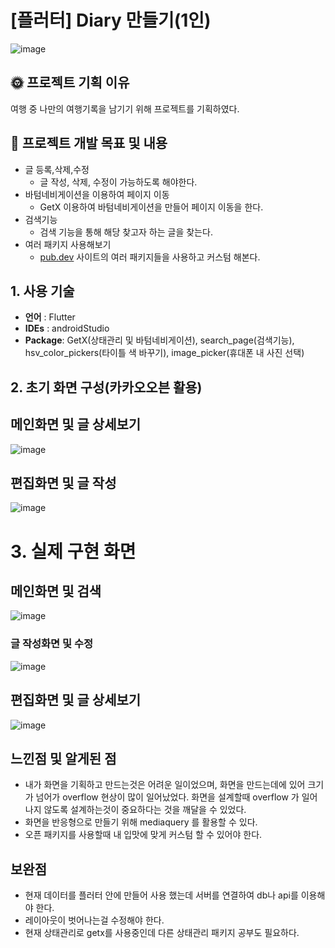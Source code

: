 # [플러터] Diary 만들기(1인)

![image](https://user-images.githubusercontent.com/90121680/215307995-1249916a-53ab-4f03-a68d-364656145cb3.png)

## 🌞 프로젝트 기획 이유

여행 중 나만의 여행기록을 남기기 위해 프로젝트를 기획하였다. 

## 🤩 프로젝트 개발 목표 및 내용

- 글 등록,삭제,수정
    - 글 작성, 삭제, 수정이 가능하도록 해야한다.
- 바텀네비게이션을 이용하여 페이지 이동
    - GetX 이용하여 바텀네비게이션을 만들어 페이지 이동을 한다.
- 검색기능
    - 검색 기능을 통해 해당 찾고자 하는 글을 찾는다.
- 여러 패키지 사용해보기
    - [pub.dev](http://pub.dev) 사이트의 여러 패키지들을 사용하고 커스텀 해본다.

## **1. 사용 기술**

- **언어** : Flutter
- **IDEs** : androidStudio
- **Package**: GetX(상태관리 및 바텀네비게이션), search_page(검색기능), hsv_color_pickers(타이틀 색 바꾸기), image_picker(휴대폰 내 사진 선택)

## 2. 초기 화면 구성(카카오오븐 활용)

## 메인화면  및 글 상세보기

![image](https://user-images.githubusercontent.com/90121680/215308068-0e00aec8-1dbd-4bf5-9a1c-1ca178379b03.png)

## 편집화면 및 글 작성

![image](https://user-images.githubusercontent.com/90121680/215308410-8613297e-7bce-4712-be10-01f1dd51d396.png)

# 3. 실제 구현 화면

## 메인화면 및 검색
![image](https://user-images.githubusercontent.com/90121680/215308224-593292d7-6b30-46fd-905e-52623a44c335.png)

     
### 글 작성화면 및 수정

![image](https://user-images.githubusercontent.com/90121680/215308336-5d8485c5-b38f-4c97-848b-feeee55e0c5b.png)


## 편집화면 및 글 상세보기

![image](https://user-images.githubusercontent.com/90121680/215308476-1b353610-d304-4cf3-93b7-d6c5d4d461a0.png)


## 느낀점 및 알게된 점

- 내가 화면을 기획하고 만드는것은 어려운 일이었으며, 화면을 만드는데에 있어 크기가 넘어가 overflow 현상이 많이 일어났었다. 화면을 설계할때 overflow 가 일어나지 않도록 설계하는것이 중요하다는 것을 깨달을 수 있었다.
- 화면을 반응형으로 만들기 위해 mediaquery 를 활용할 수 있다.
- 오픈 패키지를 사용할때 내 입맛에 맞게 커스텀 할 수 있어야 한다.

## 보완점

- 현재 데이터를 플러터 안에 만들어 사용 했는데 서버를 연결하여 db나 api를 이용해야 한다.
- 레이아웃이 벗어나는걸 수정해야 한다.
- 현재 상태관리로 getx를 사용중인데 다른 상태관리 패키지 공부도 필요하다.
